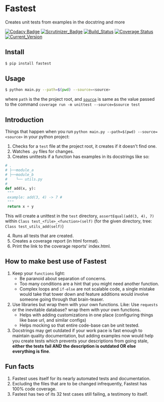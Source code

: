 # Fastest
Creates unit tests from examples in the docstring and more

[![Codacy Badge](https://api.codacy.com/project/badge/Grade/ae01d1185a9b4e93be06e6faf894448d)](https://app.codacy.com/app/AmreshVenugopal/fastest?utm_source=github.com&utm_medium=referral&utm_content=AmreshVenugopal/fastest&utm_campaign=Badge_Grade_Dashboard)
[![Scrutinizer_Badge](https://scrutinizer-ci.com/g/AmreshVenugopal/fastest/badges/quality-score.png?b=master)](https://scrutinizer-ci.com/g/AmreshVenugopal/fastest/)
[![Build_Status](https://travis-ci.org/AmreshVenugopal/fastest.svg?branch=master)](https://travis-ci.org/AmreshVenugopal/fastest)
[![Coverage Status](https://coveralls.io/repos/github/AmreshVenugopal/fastest/badge.svg?branch=master)](https://coveralls.io/github/AmreshVenugopal/fastest?branch=master)
[![Current_Version](https://img.shields.io/pypi/v/nine.svg)](https://pypi.org/project/fastest/)


## Install

```bash
$ pip install fastest
```

## Usage
```bash
$ python main.py --path=$(pwd) --source=<source>
```
where `path` is the the project root, and [`source`](https://coverage.readthedocs.io/en/coverage-4.3.4/source.html#source) 
is same as the value passed to the command `coverage run -m unittest --source=$source test`


## Introduction
Things that happen when you run `python main.py --path=$(pwd) --source=<source>` in your
python project:

 1. Checks for a `test` file at the project root, it creates if it doesn't find one.
 2. Watches `.py` files for changes.
 3. Creates unittests if a function has examples in its docstrings like so:

```python
# .
# ├──module_a
# ├──module_b
#    └── utils.py
#
def add(x, y):
 """
 example: add(3, 4) -> 7 #
 """
 return x + y
```

 This will create a unittest in the `test` directory, `assertEqual(add(3, 4), 7)`
 within `Class test_<file>_<function>(self)` 
 (for the given directory, tree: `Class test_utils_add(self)`)

 4. Runs all tests that are created.
 5. Creates a coverage report (in html format).
 6. Print the link to the coverage reports' index.html.

## How to make best use of Fastest
 1. Keep your `functions` light:
    - Be paranoid about separation of concerns.
    - Too many conditions are a hint that you might need another function.
    - Complex loops and `if-else` are not scalable code, a single mistake would 
    take that tower down and feature additions would involve someone going through 
    that brain-teaser.
 2. Use libraries but wrap them with your own functions. Like: Use `requests` or the inevitable database? 
    wrap them with your own functions.
    - Helps with adding customizations in one place (configuring things like base url, and similar configs)
    - Helps mocking so that entire code-base can be unit tested.
 3. Docstrings may get outdated if your work pace is fast enough to 
    maintain quality documentation, but adding examples now would help you create 
    tests which prevents your descriptions from going stale, **either the tests fail 
    AND the description is outdated OR else everything is fine**.

## Fun facts
 1. Fastest uses itself for its nearly automated tests and documentation.
 2. Excluding the files that are to be changed infrequently, Fastest has 100% code coverage.
 3. Fastest has two of its 32 test cases still failing, a testimony to itself.
